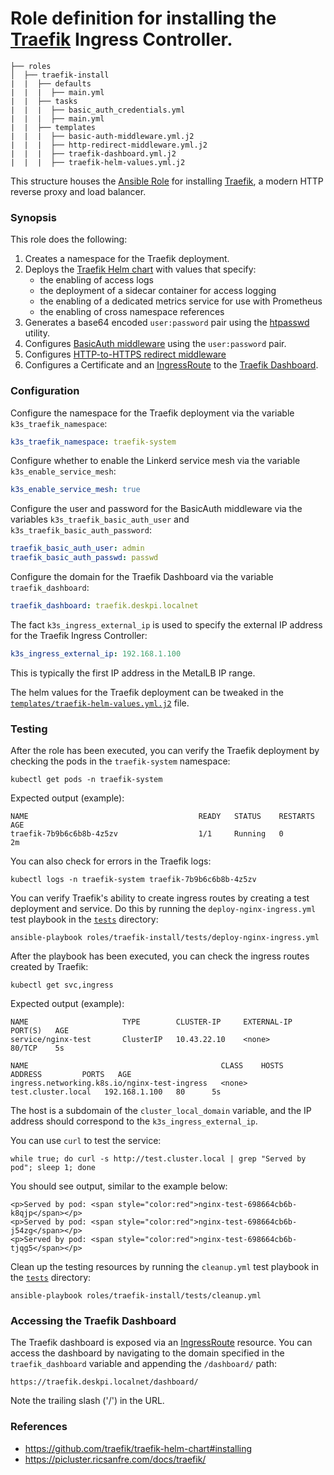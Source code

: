 # Role definition for installing the [Traefik](https://traefik.io/) Ingress Controller.

```
├── roles
│  ├── traefik-install
|  |  ├── defaults
|  |  |  ├── main.yml
|  |  ├── tasks 
|  |  |  ├── basic_auth_credentials.yml
|  |  |  ├── main.yml  
|  |  ├── templates
|  |  |  ├── basic-auth-middleware.yml.j2
|  |  |  ├── http-redirect-middleware.yml.j2
|  |  |  ├── traefik-dashboard.yml.j2
|  |  |  ├── traefik-helm-values.yml.j2
```

This structure houses the [Ansible Role](https://docs.ansible.com/ansible/latest/playbook_guide/playbooks_reuse_roles.html#roles) for installing [Traefik](https://github.com/traefik/traefik-helm-chart), a modern HTTP reverse proxy and load balancer.

### Synopsis

This role does the following:

1. Creates a namespace for the Traefik deployment.
2. Deploys the [Traefik Helm chart](https://github.com/traefik/traefik-helm-chart#installing) with values that specify:
   - the enabling of access logs
   - the deployment of a sidecar container for access logging
   - the enabling of a dedicated metrics service for use with Prometheus
   - the enabling of cross namespace references
3. Generates a base64 encoded `user:password` pair using the [htpasswd](https://httpd.apache.org/docs/2.4/programs/htpasswd.html) utility.
4. Configures [BasicAuth middleware](https://doc.traefik.io/traefik/middlewares/http/basicauth/) using the `user:password` pair.
5. Configures [HTTP-to-HTTPS redirect middleware](https://doc.traefik.io/traefik/middlewares/http/redirectscheme/)
6. Configures a Certificate and an [IngressRoute](https://doc.traefik.io/traefik/providers/kubernetes-crd/) to the [Traefik Dashboard](https://doc.traefik.io/traefik/operations/api/#configuration).

### Configuration
                
Configure the namespace for the Traefik deployment via the variable `k3s_traefik_namespace`:
```yaml
k3s_traefik_namespace: traefik-system
```
Configure whether to enable the Linkerd service mesh via the variable `k3s_enable_service_mesh`:
```yaml
k3s_enable_service_mesh: true
```
Configure the user and password for the BasicAuth middleware via the variables `k3s_traefik_basic_auth_user` and `k3s_traefik_basic_auth_password`:
```yaml
traefik_basic_auth_user: admin
traefik_basic_auth_passwd: passwd
```   
Configure the domain for the Traefik Dashboard via the variable `traefik_dashboard`:
```yaml
traefik_dashboard: traefik.deskpi.localnet
```
           
The fact `k3s_ingress_external_ip` is used to specify the external IP address for the Traefik Ingress Controller:
```yaml  
k3s_ingress_external_ip: 192.168.1.100 
```
This is typically the first IP address in the MetalLB IP range.

The helm values for the Traefik deployment can be tweaked in the [`templates/traefik-helm-values.yml.j2`](templates/traefik-helm-values.yml.j2) file.

### Testing

After the role has been executed, you can verify the Traefik deployment by checking the pods in the `traefik-system` namespace:
```shell
kubectl get pods -n traefik-system
```
Expected output (example):
```shell
NAME                                      READY   STATUS    RESTARTS   AGE
traefik-7b9b6c6b8b-4z5zv                  1/1     Running   0          2m
```
You can also check for errors in the Traefik logs:
```shell
kubectl logs -n traefik-system traefik-7b9b6c6b8b-4z5zv
```

You can verify Traefik's ability to create ingress routes by creating a test deployment and service. Do this by running the `deploy-nginx-ingress.yml` test playbook in 
the [`tests`](tests/deploy-nginx-ingress.yml) directory:
```shell
ansible-playbook roles/traefik-install/tests/deploy-nginx-ingress.yml 
```

After the playbook has been executed, you can check the ingress routes created by Traefik:
```shell
kubectl get svc,ingress
```

Expected output (example):
```shell
NAME                     TYPE        CLUSTER-IP     EXTERNAL-IP   PORT(S)   AGE
service/nginx-test       ClusterIP   10.43.22.10    <none>        80/TCP    5s

NAME                                           CLASS    HOSTS                ADDRESS         PORTS   AGE
ingress.networking.k8s.io/nginx-test-ingress   <none>   test.cluster.local   192.168.1.100   80      5s
```
The host is a subdomain of the `cluster_local_domain` variable, and the IP address should correspond to the `k3s_ingress_external_ip`.

You can use `curl` to test the service:
```shell
while true; do curl -s http://test.cluster.local | grep "Served by pod"; sleep 1; done
````

You should see output, similar to the example below:
```shell    
<p>Served by pod: <span style="color:red">nginx-test-698664cb6b-k8qjp</span></p>
<p>Served by pod: <span style="color:red">nginx-test-698664cb6b-j54zg</span></p>
<p>Served by pod: <span style="color:red">nginx-test-698664cb6b-tjqg5</span></p>
```

Clean up the testing resources by running the `cleanup.yml` test playbook in the [`tests`](tests/cleanup.yml) directory:
```shell
ansible-playbook roles/traefik-install/tests/cleanup.yml
```
                                                                                                     
### Accessing the Traefik Dashboard

The Traefik dashboard is exposed via an [IngressRoute](templates/traefik-dashboard.yml.j2) resource. 
You can access the dashboard by navigating to the domain specified in the `traefik_dashboard` variable and appending the `/dashboard/` path:
```shell
https://traefik.deskpi.localnet/dashboard/
```
Note the trailing slash ('/') in the URL.    

### References

- https://github.com/traefik/traefik-helm-chart#installing
- https://picluster.ricsanfre.com/docs/traefik/